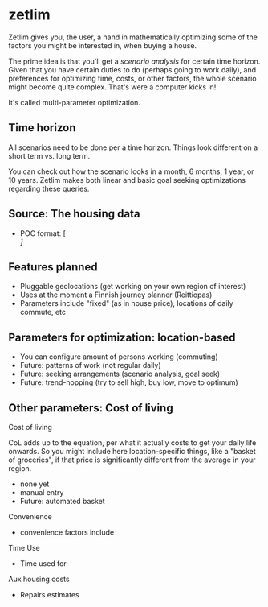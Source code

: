 # zetlim

Zetlim gives you, the user, a hand in mathematically
optimizing some of the factors you might be interested in,
when buying a house.

The prime idea is that you'll get a *scenario analysis*
for certain time horizon. Given that you have certain
duties to do (perhaps going to work daily), and preferences
for optimizing time, costs, or other factors, the whole
scenario might become quite complex. That's were a computer
kicks in!

It's called multi-parameter optimization.

## Time horizon

All scenarios need to be done per a time horizon. Things
look different on a short term vs. long term.

You can check out how the scenario looks in a month, 6 months, 1 year,
or 10 years. Zetlim makes both linear and basic goal seeking
optimizations regarding these queries.

## Source: The housing data

* POC format: <houseId> <price> <lat> <lon> [<address>]

## Features planned

* Pluggable geolocations (get working on your own region of interest)
* Uses at the moment a Finnish journey planner (Reittiopas)
* Parameters include "fixed" (as in house price), locations of
  daily commute, etc

## Parameters for optimization: location-based

* You can configure amount of persons working (commuting)
* Future: patterns of work (not regular daily)
* Future: seeking arrangements (scenario analysis, goal seek)
* Future: trend-hopping (try to sell high, buy low, move to optimum)

## Other parameters: Cost of living

Cost of living

CoL adds up to the equation, per what it actually costs to
get your daily life onwards. So you might include here
location-specific things, like a "basket of groceries", if
that price is significantly different from the average
in your region.

* none yet
* manual entry
* Future: automated basket

Convenience

* convenience factors include

Time Use

* Time used for

Aux housing costs

* Repairs estimates


